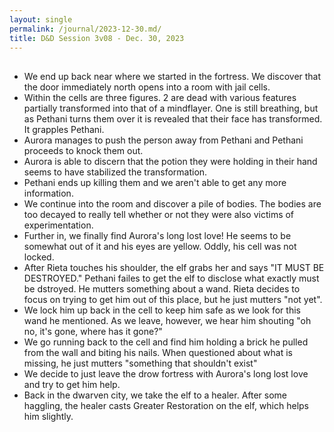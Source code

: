 ```yaml
---
layout: single
permalink: /journal/2023-12-30.md/
title: D&D Session 3v08 - Dec. 30, 2023
---
```


## 
- We end up back near where we started in the fortress. We discover that the door immediately north opens into a room with jail cells.
- Within the cells are three figures. 2 are dead with various features partially transformed into that of a mindflayer. One is still breathing, but as Pethani turns them over it is revealed that their face has transformed. It grapples Pethani.
- Aurora manages to push the person away from Pethani and Pethani proceeds to knock them out.
- Aurora is able to discern that the potion they were holding in their hand seems to have stabilized the transformation.
- Pethani ends up killing them and we aren't able to get any more information.
- We continue into the room and discover a pile of bodies. The bodies are too decayed to really tell whether or not they were also victims of experimentation.
- Further in, we finally find Aurora's long lost love! He seems to be somewhat out of it and his eyes are yellow. Oddly, his cell was not locked.
- After Rieta touches his shoulder, the elf grabs her and says "IT MUST BE DESTROYED." Pethani failes to get the elf to disclose what exactly must be dstroyed. He mutters something about a wand. Rieta decides to focus on trying to get him out of this place, but he just mutters "not yet".
- We lock him up back in the cell to keep him safe as we look for this wand he mentioned. As we leave, however, we hear him shouting "oh no, it's gone, where has it gone?"
- We go running back to the cell and find him holding a brick he pulled from the wall and biting his nails. When questioned about what is missing, he just mutters "something that shouldn't exist"
- We decide to just leave the drow fortress with Aurora's long lost love and try to get him help.
- Back in the dwarven city, we take the elf to a healer. After some haggling, the healer casts Greater Restoration on the elf, which helps him slightly. 

